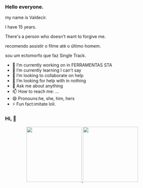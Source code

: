 ### Hello everyone.
my name is Valdecir.

I have 15 years.

There's a person who doesn't want to forgive me.

recomendo assistir o filme até o último homem.

sou um ectomorfo que faz Single Track. 
<!--
**loli da quebrada/loli da quebrada** is a ✨ _special_ ✨ repository because its `README.md` (this file) appears n your GitHub profile.
Here are some ideas to get you started:
-->
- 🔭 I’m currently working on in FERRAMENTAS STA
- 🌱 I’m currently learning I can't say
- 👯 I’m looking to collaborate on help
- 🤔 I’m looking for help with in nothing
- 💬 Ask me about anything
- 📫 How to reach me: ...
- 😄 Pronouns:he, she, him, hers
- ⚡ Fun fact:imitate loli.
### Hi,  👋

<div align="center">
  <a href="https://github.com/lolidaquebrada">
  <img height="180em" src="https://github-readme-stats.vercel.app/api?username=lolidaquebrada&show_icons=true&theme=cobalt&include_all_commits=true&count_private=true"/> 
<img height="180em" src="https://github-readme-stats.vercel.app/api/top-langs/?username=lolidaquebrada&layout=compact&langs_count=7&theme=cobalt"/>
</div>
